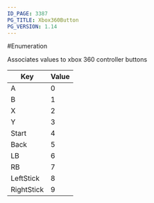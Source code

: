 ```yaml
---
ID_PAGE: 3387
PG_TITLE: Xbox360Button
PG_VERSION: 1.14
---
```

#Enumeration

Associates values to xbox 360 controller buttons


Key | Value
---|---
A | 0
B | 1
X | 2
Y | 3
Start | 4
Back | 5
LB | 6
RB | 7
LeftStick | 8
RightStick | 9

